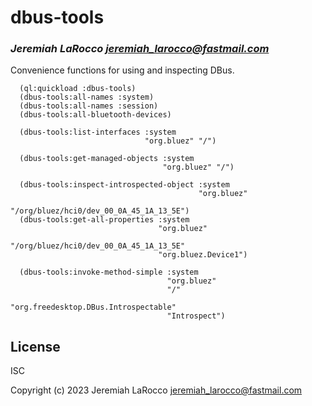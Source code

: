# dbus-tools

### _Jeremiah LaRocco <jeremiah_larocco@fastmail.com>_

Convenience functions for using and inspecting DBus.


```common-lisp
  (ql:quickload :dbus-tools)
  (dbus-tools:all-names :system)
  (dbus-tools:all-names :session)
  (dbus-tools:all-bluetooth-devices)

  (dbus-tools:list-interfaces :system
                              "org.bluez" "/")

  (dbus-tools:get-managed-objects :system
                                  "org.bluez" "/")

  (dbus-tools:inspect-introspected-object :system
                                          "org.bluez"
                                          "/org/bluez/hci0/dev_00_0A_45_1A_13_5E")
  (dbus-tools:get-all-properties :system
                                 "org.bluez"
                                 "/org/bluez/hci0/dev_00_0A_45_1A_13_5E"
                                 "org.bluez.Device1")

  (dbus-tools:invoke-method-simple :system
                                   "org.bluez"
                                   "/"
                                   "org.freedesktop.DBus.Introspectable"
                                   "Introspect")
```
## License

ISC

Copyright (c) 2023 Jeremiah LaRocco <jeremiah_larocco@fastmail.com>
